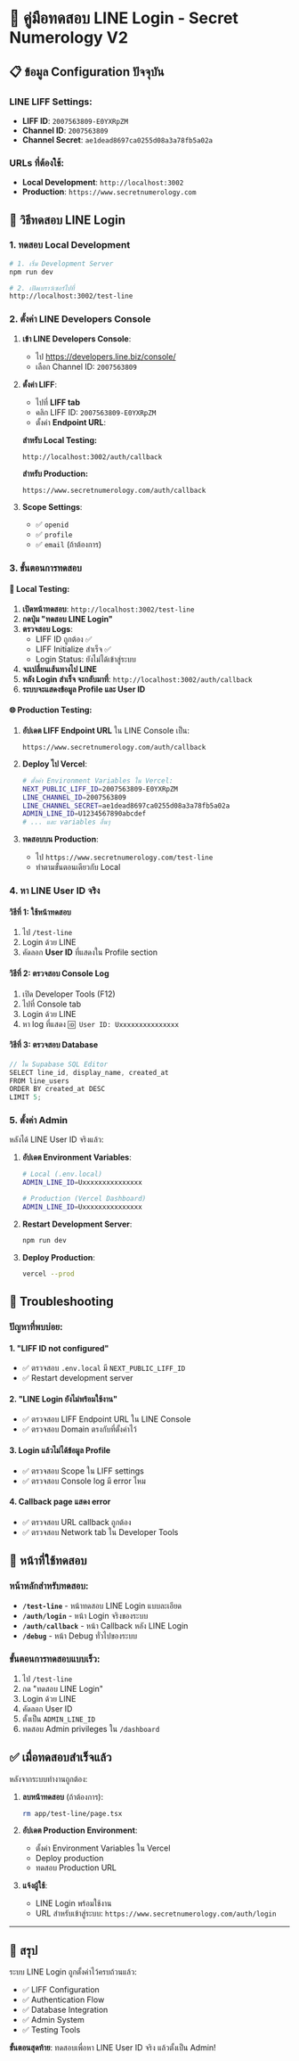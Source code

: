 # 🚀 คู่มือทดสอบ LINE Login - Secret Numerology V2

## 📋 ข้อมูล Configuration ปัจจุบัน

### LINE LIFF Settings:
- **LIFF ID**: `2007563809-E0YXRpZM`
- **Channel ID**: `2007563809`
- **Channel Secret**: `ae1dead8697ca0255d08a3a78fb5a02a`

### URLs ที่ต้องใช้:
- **Local Development**: `http://localhost:3002`
- **Production**: `https://www.secretnumerology.com`

## 🧪 วิธีทดสอบ LINE Login

### 1. ทดสอบ Local Development

```bash
# 1. เริ่ม Development Server
npm run dev

# 2. เปิดเบราว์เซอร์ไปที่
http://localhost:3002/test-line
```

### 2. ตั้งค่า LINE Developers Console

1. **เข้า LINE Developers Console**:
   - ไป https://developers.line.biz/console/
   - เลือก Channel ID: `2007563809`

2. **ตั้งค่า LIFF**:
   - ไปที่ **LIFF tab**
   - คลิก LIFF ID: `2007563809-E0YXRpZM`
   - ตั้งค่า **Endpoint URL**:

   **สำหรับ Local Testing:**
   ```
   http://localhost:3002/auth/callback
   ```

   **สำหรับ Production:**
   ```
   https://www.secretnumerology.com/auth/callback
   ```

3. **Scope Settings**:
   - ✅ `openid`
   - ✅ `profile`
   - ✅ `email` (ถ้าต้องการ)

### 3. ขั้นตอนการทดสอบ

#### 🔧 Local Testing:

1. **เปิดหน้าทดสอบ**: `http://localhost:3002/test-line`
2. **กดปุ่ม "ทดสอบ LINE Login"**
3. **ตรวจสอบ Logs**:
   - LIFF ID ถูกต้อง ✅
   - LIFF Initialize สำเร็จ ✅
   - Login Status: ยังไม่ได้เข้าสู่ระบบ
4. **จะเปลี่ยนเส้นทางไป LINE**
5. **หลัง Login สำเร็จ จะกลับมาที่**: `http://localhost:3002/auth/callback`
6. **ระบบจะแสดงข้อมูล Profile และ User ID**

#### 🌐 Production Testing:

1. **อัปเดต LIFF Endpoint URL** ใน LINE Console เป็น:
   ```
   https://www.secretnumerology.com/auth/callback
   ```

2. **Deploy ไป Vercel**:
   ```bash
   # ตั้งค่า Environment Variables ใน Vercel:
   NEXT_PUBLIC_LIFF_ID=2007563809-E0YXRpZM
   LINE_CHANNEL_ID=2007563809
   LINE_CHANNEL_SECRET=ae1dead8697ca0255d08a3a78fb5a02a
   ADMIN_LINE_ID=U1234567890abcdef
   # ... และ variables อื่นๆ
   ```

3. **ทดสอบบน Production**:
   - ไป `https://www.secretnumerology.com/test-line`
   - ทำตามขั้นตอนเดียวกับ Local

### 4. หา LINE User ID จริง

#### วิธีที่ 1: ใช้หน้าทดสอบ
1. ไป `/test-line`
2. Login ด้วย LINE
3. คัดลอก **User ID** ที่แสดงใน Profile section

#### วิธีที่ 2: ตรวจสอบ Console Log
1. เปิด Developer Tools (F12)
2. ไปที่ Console tab
3. Login ด้วย LINE
4. หา log ที่แสดง `🆔 User ID: Uxxxxxxxxxxxxxxx`

#### วิธีที่ 3: ตรวจสอบ Database
```javascript
// ใน Supabase SQL Editor
SELECT line_id, display_name, created_at 
FROM line_users 
ORDER BY created_at DESC 
LIMIT 5;
```

### 5. ตั้งค่า Admin

หลังได้ LINE User ID จริงแล้ว:

1. **อัปเดต Environment Variables**:
   ```bash
   # Local (.env.local)
   ADMIN_LINE_ID=Uxxxxxxxxxxxxxxx

   # Production (Vercel Dashboard)
   ADMIN_LINE_ID=Uxxxxxxxxxxxxxxx
   ```

2. **Restart Development Server**:
   ```bash
   npm run dev
   ```

3. **Deploy Production**:
   ```bash
   vercel --prod
   ```

## 🐛 Troubleshooting

### ปัญหาที่พบบ่อย:

#### 1. "LIFF ID not configured"
- ✅ ตรวจสอบ `.env.local` มี `NEXT_PUBLIC_LIFF_ID`
- ✅ Restart development server

#### 2. "LINE Login ยังไม่พร้อมใช้งาน"
- ✅ ตรวจสอบ LIFF Endpoint URL ใน LINE Console
- ✅ ตรวจสอบ Domain ตรงกับที่ตั้งค่าไว้

#### 3. Login แล้วไม่ได้ข้อมูล Profile
- ✅ ตรวจสอบ Scope ใน LIFF settings
- ✅ ตรวจสอบ Console log มี error ไหม

#### 4. Callback page แสดง error
- ✅ ตรวจสอบ URL callback ถูกต้อง
- ✅ ตรวจสอบ Network tab ใน Developer Tools

## 📱 หน้าที่ใช้ทดสอบ

### หน้าหลักสำหรับทดสอบ:
- **`/test-line`** - หน้าทดสอบ LINE Login แบบละเอียด
- **`/auth/login`** - หน้า Login จริงของระบบ
- **`/auth/callback`** - หน้า Callback หลัง LINE Login
- **`/debug`** - หน้า Debug ทั่วไปของระบบ

### ขั้นตอนการทดสอบแบบเร็ว:
1. ไป `/test-line`
2. กด "ทดสอบ LINE Login"
3. Login ด้วย LINE
4. คัดลอก User ID
5. ตั้งเป็น `ADMIN_LINE_ID`
6. ทดสอบ Admin privileges ใน `/dashboard`

## ✅ เมื่อทดสอบสำเร็จแล้ว

หลังจากระบบทำงานถูกต้อง:

1. **ลบหน้าทดสอบ** (ถ้าต้องการ):
   ```bash
   rm app/test-line/page.tsx
   ```

2. **อัปเดต Production Environment**:
   - ตั้งค่า Environment Variables ใน Vercel
   - Deploy production
   - ทดสอบ Production URL

3. **แจ้งผู้ใช้**:
   - LINE Login พร้อมใช้งาน
   - URL สำหรับเข้าสู่ระบบ: `https://www.secretnumerology.com/auth/login`

---

## 🎯 สรุป

ระบบ LINE Login ถูกตั้งค่าไว้ครบถ้วนแล้ว:
- ✅ LIFF Configuration
- ✅ Authentication Flow
- ✅ Database Integration
- ✅ Admin System
- ✅ Testing Tools

**ขั้นตอนสุดท้าย**: ทดสอบเพื่อหา LINE User ID จริง แล้วตั้งเป็น Admin! 